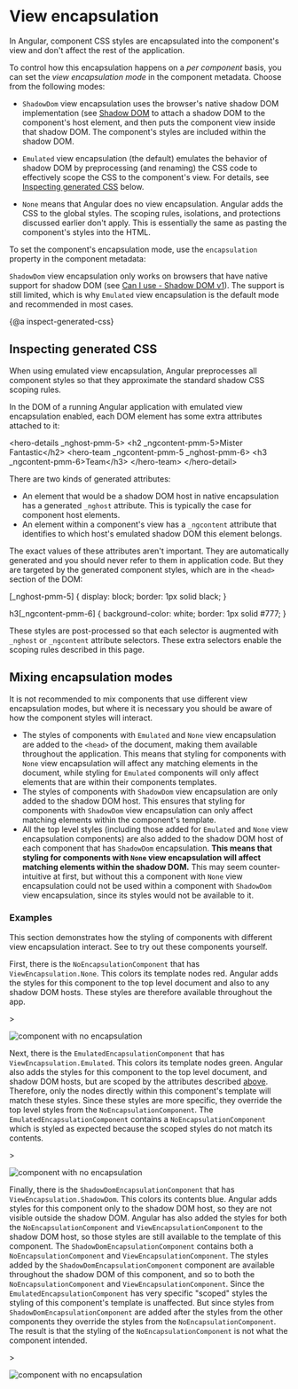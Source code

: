 # View encapsulation

In Angular, component CSS styles are encapsulated into the component's view and don't
affect the rest of the application.

To control how this encapsulation happens on a *per
component* basis, you can set the *view encapsulation mode* in the component metadata.
Choose from the following modes:

* `ShadowDom` view encapsulation uses the browser's native shadow DOM implementation (see
  [Shadow DOM](https://developer.mozilla.org/en-US/docs/Web/Web_Components/Shadow_DOM)
  to attach a shadow DOM to the component's host element, and then puts the component
  view inside that shadow DOM. The component's styles are included within the shadow DOM.

* `Emulated` view encapsulation (the default) emulates the behavior of shadow DOM by preprocessing
  (and renaming) the CSS code to effectively scope the CSS to the component's view.
  For details, see [Inspecting generated CSS](guide/view-encapsulation#inspect-generated-css) below.

* `None` means that Angular does no view encapsulation.
  Angular adds the CSS to the global styles.
  The scoping rules, isolations, and protections discussed earlier don't apply.
  This is essentially the same as pasting the component's styles into the HTML.

To set the component's encapsulation mode, use the `encapsulation` property in the component metadata:

<code-example path="component-styles/src/app/quest-summary.component.ts" region="encapsulation.shadow" header="src/app/quest-summary.component.ts"></code-example>

`ShadowDom` view encapsulation only works on browsers that have native support
for shadow DOM (see [Can I use - Shadow DOM v1](https://caniuse.com/shadowdomv1)).
The support is still limited, which is why `Emulated` view encapsulation is the default mode and recommended in most cases.

{@a inspect-generated-css}

## Inspecting generated CSS

When using emulated view encapsulation, Angular preprocesses
all component styles so that they approximate the standard shadow CSS scoping rules.

In the DOM of a running Angular application with emulated view
encapsulation enabled, each DOM element has some extra attributes
attached to it:

<code-example format="">
  &lt;hero-details _nghost-pmm-5>
    &lt;h2 _ngcontent-pmm-5>Mister Fantastic&lt;/h2>
    &lt;hero-team _ngcontent-pmm-5 _nghost-pmm-6>
      &lt;h3 _ngcontent-pmm-6>Team&lt;/h3>
    &lt;/hero-team>
  &lt;/hero-detail>

</code-example>

There are two kinds of generated attributes:

* An element that would be a shadow DOM host in native encapsulation has a
  generated `_nghost` attribute. This is typically the case for component host elements.
* An element within a component's view has a `_ngcontent` attribute
  that identifies to which host's emulated shadow DOM this element belongs.

The exact values of these attributes aren't important. They are automatically
generated and you should never refer to them in application code. But they are targeted
by the generated component styles, which are in the `<head>` section of the DOM:

<code-example format="">
  [_nghost-pmm-5] {
    display: block;
    border: 1px solid black;
  }

h3[_ngcontent-pmm-6] {
background-color: white;
border: 1px solid #777;
}
</code-example>

These styles are post-processed so that each selector is augmented
with `_nghost` or `_ngcontent` attribute selectors.
These extra selectors enable the scoping rules described in this page.

## Mixing encapsulation modes

It is not recommended to mix components that use different view encapsulation modes, but where it is necessary you should be aware of how the component styles will interact.

- The styles of components with `Emulated` and `None` view encapsulation are added to the `<head>` of the document, making them available throughout the application.
  This means that styling for components with `None` view encapsulation will affect any matching elements in the document, while styling for `Emulated` components will only affect elements that are within their components templates.
- The styles of components with `ShadowDom` view encapsulation are only added to the shadow DOM host.
  This ensures that styling for components with `ShadowDom` view encapsulation can only affect matching elements within the component's template.
- All the top level styles (including those added for `Emulated` and `None` view encapsulation components) are also added to the shadow DOM host of each component that has `ShadowDom` encapsulation.
  **This means that styling for components with `None` view encapsulation will affect matching elements within the shadow DOM.**
  This may seem counter-intuitive at first, but without this a component with `None` view encapsulation could not be used within a component with `ShadowDom` view encapsulation, since its styles would not be available to it.

### Examples

This section demonstrates how the styling of components with different view encapsulation interact.
See <live-example></live-example> to try out these components yourself.

First, there is the `NoEncapsulationComponent` that has `ViewEncapsulation.None`. This colors its template nodes red.
Angular adds the styles for this component to the top level document and also to any shadow DOM hosts.
These styles are therefore available throughout the app.

<code-example path="view-encapsulation/src/app/no-encapsulation.component.ts" header="src/app/no-encapsulation.component.ts"></code-example>>

<img src="generated/images/guide/view-encapsulation/no-encapsulation.png" alt="component with no encapsulation">

Next, there is the `EmulatedEncapsulationComponent` that has `ViewEncapsulation.Emulated`. This colors its template nodes green.
Angular also adds the styles for this component to the top level document, and shadow DOM hosts, but are scoped by the attributes described [above](#inspecting-generated-css).
Therefore, only the nodes directly within this component's template will match these styles.
Since these styles are more specific, they override the top level styles from the `NoEncapsulationComponent`.
The `EmulatedEncapsulationComponent` contains a `NoEncapsulationComponent` which is styled as expected because the scoped styles do not match its contents.

<code-example path="view-encapsulation/src/app/emulated-encapsulation.component.ts" header="src/app/emulated-encapsulation.component.ts"></code-example>>

<img src="generated/images/guide/view-encapsulation/emulated-encapsulation.png" alt="component with no encapsulation">

Finally, there is the `ShadowDomEncapsulationComponent` that has `ViewEncapsulation.ShadowDom`. This colors its contents blue.
Angular adds styles for this component only to the shadow DOM host, so they are not visible outside the shadow DOM.
Angular has also added the styles for both the `NoEncapsulationComponent` and `ViewEncapsulationComponent` to the shadow DOM host, so those styles are still available to the template of this component.
The `ShadowDomEncapsulationComponent` contains both a `NoEncapsulationComponent` and `ViewEncapsulationComponent`.
The styles added by the `ShadowDomEncapsulationComponent` component are available throughout the shadow DOM of this component, and so to both the `NoEncapsulationComponent` and `ViewEncapsulationComponent`.
Since the `EmulatedEncapsulationComponent` has very specific "scoped" styles the styling of this component's template is unaffected.
But since styles from `ShadowDomEncapsulationComponent` are added after the styles from the other components they override the styles from the `NoEncapsulationComponent`.
The result is that the styling of the `NoEncapsulationComponent` is not what the component intended.

<code-example path="view-encapsulation/src/app/shadow-dom-encapsulation.component.ts" header="src/app/shadow-dom-encapsulation.component.ts"></code-example>>

<img src="generated/images/guide/view-encapsulation/shadow-dom-encapsulation.png" alt="component with no encapsulation">
